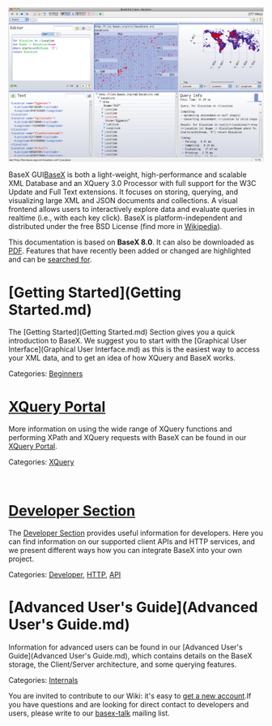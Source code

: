  


 
![Screenshot.png](img/Screenshot.png)

 
BaseX GUI[BaseX](http://basex.org) is both a light-weight, high-performance and scalable XML Database and an XQuery 3.0 Processor with full support for the W3C Update and Full Text extensions. It focuses on storing, querying, and visualizing large XML and JSON documents and collections. A visual frontend allows users to interactively explore data and evaluate queries in realtime (i.e., with each key click). BaseX is platform-independent and distributed under the free BSD License (find more in [Wikipedia](http://en.wikipedia.org/wiki/BaseX)). 

 
This documentation is based on **BaseX 8.0**. It can also be downloaded as [PDF](Documentation.md). Features that have recently been added or changed are highlighted and can be [searched for](http://docs.basex.org/index.php?search=7.8). 

 
# [Getting Started](Getting Started.md)

The [Getting Started](Getting Started.md) Section gives you a quick introduction to BaseX. We suggest you to start with the [Graphical User Interface](Graphical User Interface.md) as this is the easiest way to access your XML data, and to get an idea of how XQuery and BaseX works. 


Categories: [Beginners](http://docs.basex.org/wiki/Category:Beginner)

 
# [XQuery Portal](XQuery.md)

More information on using the wide range of XQuery functions and performing XPath and XQuery requests with BaseX can be found in our [XQuery Portal](XQuery.md). 


Categories: [XQuery](http://docs.basex.org/wiki/Category:XQuery)


  
# [Developer Section](Developing.md)

 The [Developer Section](Developing.md) provides useful information for developers. Here you can find information on our supported client APIs and HTTP services, and we present different ways how you can integrate BaseX into your own project. 


Categories: [Developer](http://docs.basex.org/wiki/Category:Developer), [HTTP](http://docs.basex.org/wiki/Category:HTTP), [API](http://docs.basex.org/wiki/Category:API)

 
# [Advanced User's Guide](Advanced User's Guide.md)

Information for advanced users can be found in our [Advanced User's Guide](Advanced User's Guide.md), which contains details on the BaseX storage, the Client/Server architecture, and some querying features. 


Categories: [Internals](http://docs.basex.org/wiki/Category:Internals)


 You are invited to contribute to our Wiki: it's easy to [get a new account](http://docs.basex.org/wiki/Special:UserLogin).If you have questions and are looking for direct contact to developers and users, please write to our [basex-talk](http://basex.org/open-source/) mailing list. 

